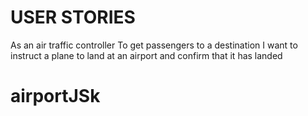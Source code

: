 
# USER STORIES
As an air traffic controller
To get passengers to a destination
I want to instruct a plane to land at an airport and confirm that it has landed
# airportJSk
